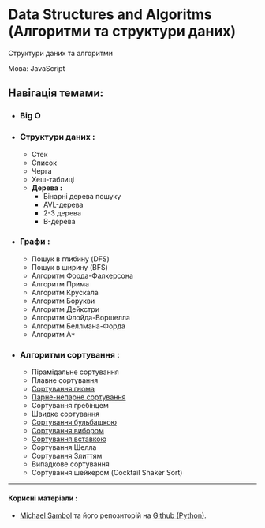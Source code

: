 # Data Structures and Algoritms (Алгоритми та структури даних)
Структури даних та алгоритми 

Мова: JavaScript
## Навігація темами:
- ### Big O
- ### Структури даних :
    - Стек
    - Список
    - Черга
    - Хеш-таблиці
    - __Дерева :__ 
        - Бінарні дерева пошуку
        - AVL-дерева
        - 2-3 дерева
        - B-дерева
- ### Графи :
    - Пошук в глибину (DFS)
    - Пошук в ширину (BFS)
    - Алгоритм Форда-Фалкерсона
    - Алгоритм Прима
    - Алгоритм Крускала
    - Алгоритм Борукви
    - Алгоритм Дейкстри
    - Алгоритм Флойда-Воршелла
    - Алгоритм Беллмана-Форда
    - Алгоритм А*
- ### Алгоритми сортування :
    - Пірамідальне сортування
    - Плавне сортування
    - [Сортування гнома](https://github.com/DaniilHerasymenko/algoritmsJS/blob/main/gnomeSort.js)
    - [Парне-непарне сортування](https://github.com/DaniilHerasymenko/algoritmsJS/blob/main/oddEvenSort.js)
    - Сортування гребінцем
    - Швидке сортування
    - [Сортування бульбашкою](https://github.com/DaniilHerasymenko/algoritmsJS/blob/main/bubbleSort.js)
    - [Сортування вибором](https://github.com/DaniilHerasymenko/algoritmsJS/blob/main/selectionSort.js)
    - [Сортування вставкою](https://github.com/DaniilHerasymenko/algoritmsJS/blob/main/insertionSort.js)
    - Сортування Шелла
    - Сортування Злиттям
    - Випадкове сортування
    - Сортування шейкером (Cocktail Shaker Sort)
___
#### Корисні матеріали :
- [Michael Sambol](https://www.youtube.com/@MichaelSambol) та його репозиторій на [Github (Python)](https://github.com/msambol/dsa).